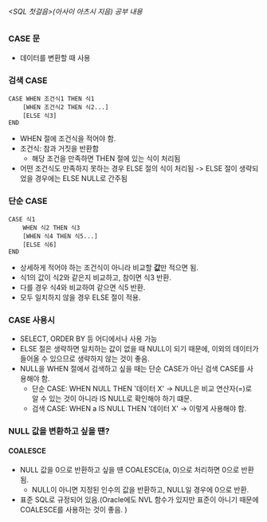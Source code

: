 ###### <SQL 첫걸음>(아사이 아츠시 지음) 공부 내용

### CASE 문
* 데이터를 변환할 때 사용

### 검색 CASE

```
CASE WHEN 조건식1 THEN 식1
    [WHEN 조건식2 THEN 식2...]
    [ELSE 식3]
END
```

* WHEN 절에 조건식을 적어야 함.
* 조건식: 참과 거짓을 반환함
  * 해당 조건을 만족하면 THEN 절에 있는 식이 처리됨
* 어떤 조건식도 만족하지 못하는 경우 ELSE 절의 식이 처리됨 -> ELSE 절이 생략되었을 경우에는 ELSE NULL로 간주됨

### 단순 CASE

```
CASE 식1
    WHEN 식2 THEN 식3
    [WHEN 식4 THEN 식5...]
    [ELSE 식6]
END
```

* 상세하게 적어야 하는 조건식이 아니라 비교할 **값**만 적으면 됨.
* 식1의 값이 식2와 같은지 비교하고, 참이면 식3 반환.
* 다를 경우 식4와 비교하여 같으면 식5 반환.
* 모두 일치하지 않을 경우 ELSE 절이 적용.

### CASE 사용시
* SELECT, ORDER BY 등 어디에서나 사용 가능
* ELSE 절은 생략하면 일치하는 값이 없을 때 NULL이 되기 때문에, 이외의 데이터가 들어올 수 있으므로 생략하지 않는 것이 좋음.
* NULL을 WHEN 절에서 검색하고 싶을 때는 단순 CASE가 아닌 검색 CASE를 사용해야 함.
  * 단순 CASE: WHEN NULL THEN '데이터 X' -> NULL은 비교 연산자(=)로 알 수 있는 것이 아니라 IS NULL로 확인해야 하기 떄문.
  * 검색 CASE: WHEN a IS NULL THEN '데이터 X' -> 이렇게 사용해야 함.

### NULL 값을 변환하고 싶을 떈?
#### COALESCE
* NULL 값을 0으로 반환하고 싶을 떈 COALESCE(a, 0)으로 처리하면 0으로 반환됨.
  * NULL이 아니면 지정된 인수의 값을 반환하고, NULL일 경우에 0으로 반환.
* 표준 SQL로 규정되어 있음.(Oracle에도 NVL 함수가 있지만 표준이 아니기 때문에 COALESCE를 사용하는 것이 좋음. )